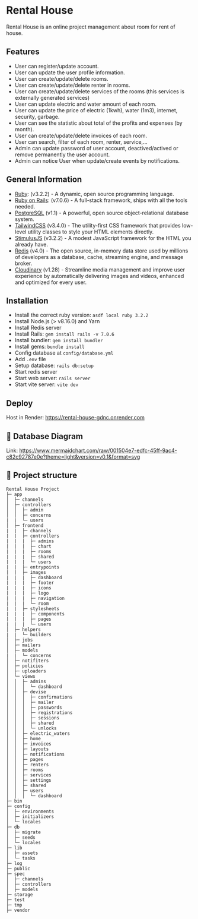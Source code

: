 # Rental House

Rental House is an online project management about room for rent of house.

## Features

- User can register/update account.
- User can update the user profile information.
- User can create/update/delete rooms.
- User can create/update/delete renter in rooms.
- User can create/update/delete services of the rooms (this services is externally generated services)
- User can update electric and water amount of each room.
- User can update the price of electric (1kwh), water (1m3), internet, security, garbage.
- User can see the statistic about total of the profits and expenses (by month).
- User can create/update/delete invoices of each room.
- User can search, filter of each room, renter, service,...
- Admin can update password of user account, deactived/actived or remove permanently the user account.
- Admin can notice User when update/create events by notifications.

## General Information

- [Ruby]: (v3.2.2) - A dynamic, open source programming language.
- [Ruby on Rails]: (v7.0.6) - A full-stack framework, ships with all the tools needed.
- [PostgreSQL] (v1.1) - A powerful, open source object-relational database system.
- [TailwindCSS] (v3.4.0) - The utility-first CSS framework that provides low-level utility classes to style your HTML elements directly.
- [StimulusJS] (v3.2.2) - A modest JavaScript framework for the HTML you already have.
- [Redis] (v4.0) - The open source, in-memory data store used by millions of developers as a database, cache, streaming engine, and message broker.
- [Cloudinary] (v1.28) - Streamline media management and improve user experience by automatically delivering images and videos, enhanced and optimized for every user.

## Installation

- Install the correct ruby version: `asdf local ruby 3.2.2`
- Install Node.js (> v8.16.0) and Yarn
- Install Redis server
- Install Rails: `gem install rails -v 7.0.6`
- Install bundler: `gem install bundler`
- Install gems: `bundle install`
- Config database at `config/database.yml`
- Add `.env` file
- Setup database: `rails db:setup`
- Start redis server
- Start web server: `rails server`
- Start vite server: `vite dev`

## Deploy

Host in Render: <https://rental-house-gdnc.onrender.com>

## 📌 Database Diagram

Link: <https://www.mermaidchart.com/raw/001504e7-edfc-45ff-9ac4-c82c92787e0e?theme=light&version=v0.1&format=svg>

## 📌 Project structure

```text
Rental House Project
├─ app
│  ├─ channels
│  ├─ controllers
│  │  ├─ admin
│  │  ├─ concerns
|  |  └─ users
│  ├─ frontend
|  |  ├─ channels
|  |  ├─ controllers
|  |  |  ├─ admins
|  |  |  ├─ chart
|  |  |  ├─ rooms
|  |  |  ├─ shared
|  |  |  └─ users
|  |  ├─ entrypoints
|  |  ├─ images
|  |  |  ├─ dashboard
|  |  |  ├─ footer
|  |  |  ├─ icons
|  |  |  ├─ logo
|  |  |  ├─ navigation
|  |  |  └─ room
|  |  ├─ stylesheets
|  |  |  ├─ components
|  |  |  ├─ pages
|  |  |  └─ users
│  ├─ helpers
|  |  └─ builders
│  ├─ jobs
│  ├─ mailers
│  ├─ models
|  |  └─ concerns
│  ├─ notifiters
│  ├─ policies
│  ├─ uploaders
│  └─ views
│  │  ├─ admins
│  │  │  └─ dashboard
│  │  ├─ devise
│  │  │  ├─ confirmations
│  │  │  ├─ mailer
│  │  │  ├─ passwords
│  │  │  ├─ registrations
│  │  │  ├─ sessions
│  │  │  ├─ shared
│  │  │  └─ unlocks
│  │  ├─ electric_waters
│  │  ├─ home
│  │  ├─ invoices
│  │  ├─ layouts
│  │  ├─ notifications
│  │  ├─ pages
│  │  ├─ renters
│  │  ├─ rooms
│  │  ├─ services
│  │  ├─ settings
│  │  ├─ shared
│  │  ├─ users
│  │  │  └─ dashboard
├─ bin
├─ config
│  ├─ environments
│  ├─ initializers
│  └─ locales
├─ db
│  ├─ migrate
│  ├─ seeds
│  └─ locales
├─ lib
│  ├─ assets
│  └─ tasks
├─ log
├─ public
├─ spec
│  ├─ channels
│  ├─ controllers
│  ├─ models
├─ storage
├─ test
├─ tmp
├─ vendor
```

[Ruby]: https://www.ruby-lang.org/en/
[Ruby on Rails]: https://rubyonrails.org/
[PostgreSQL]: https://www.postgresql.org/
[TailwindCSS]: https://tailwindcss.com/docs/installation/
[StimulusJs]: https://stimulus.hotwired.dev/
[Redis]: https://redis.io/
[Cloudinary]: https://cloudinary.com/
